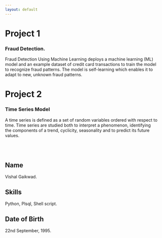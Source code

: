 ```yaml
---
layout: default
---
```



# Project 1

### Fraud Detection.

Fraud Detection Using Machine Learning deploys a machine learning (ML) model and an example dataset of credit card transactions to train the model to recognize fraud patterns. The model is self-learning which enables it to adapt to new, unknown fraud patterns.

# Project 2

### Time Series Model

A time series is defined as a set of random variables ordered with respect to time. Time series are studied both to interpret a phenomenon, identifying the components of a trend, cyclicity, seasonality and to predict its future values.


<br> 



<br>


## Name
Vishal Gaikwad.

## Skills
Python, Plsql, Shell script.

## Date of Birth
22nd September, 1995.
